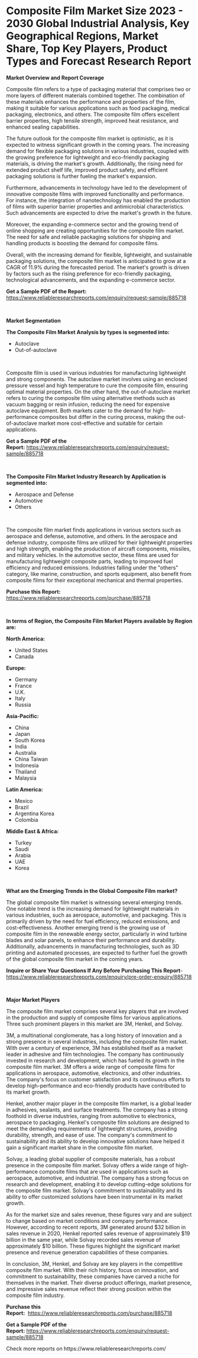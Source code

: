 <p><h1>Composite Film Market Size 2023 - 2030 Global Industrial Analysis, Key Geographical Regions, Market Share, Top Key Players, Product Types and Forecast Research Report</h1></p><p><strong>Market Overview and Report Coverage</strong></p>
<p><p>Composite film refers to a type of packaging material that comprises two or more layers of different materials combined together. The combination of these materials enhances the performance and properties of the film, making it suitable for various applications such as food packaging, medical packaging, electronics, and others. The composite film offers excellent barrier properties, high tensile strength, improved heat resistance, and enhanced sealing capabilities.</p><p>The future outlook for the composite film market is optimistic, as it is expected to witness significant growth in the coming years. The increasing demand for flexible packaging solutions in various industries, coupled with the growing preference for lightweight and eco-friendly packaging materials, is driving the market's growth. Additionally, the rising need for extended product shelf life, improved product safety, and efficient packaging solutions is further fueling the market's expansion.</p><p>Furthermore, advancements in technology have led to the development of innovative composite films with improved functionality and performance. For instance, the integration of nanotechnology has enabled the production of films with superior barrier properties and antimicrobial characteristics. Such advancements are expected to drive the market's growth in the future.</p><p>Moreover, the expanding e-commerce sector and the growing trend of online shopping are creating opportunities for the composite film market. The need for safe and reliable packaging solutions for shipping and handling products is boosting the demand for composite films.</p><p>Overall, with the increasing demand for flexible, lightweight, and sustainable packaging solutions, the composite film market is anticipated to grow at a CAGR of 11.9% during the forecasted period. The market's growth is driven by factors such as the rising preference for eco-friendly packaging, technological advancements, and the expanding e-commerce sector.</p></p>
<p><strong>Get a Sample PDF of the Report:</strong> <a href="https://www.reliableresearchreports.com/enquiry/request-sample/885718">https://www.reliableresearchreports.com/enquiry/request-sample/885718</a></p>
<p>&nbsp;</p>
<p><strong>Market Segmentation</strong></p>
<p><strong>The Composite Film Market Analysis by types is segmented into:</strong></p>
<p><ul><li>Autoclave</li><li>Out-of-autoclave</li></ul></p>
<p>&nbsp;</p>
<p><p>Composite film is used in various industries for manufacturing lightweight and strong components. The autoclave market involves using an enclosed pressure vessel and high temperature to cure the composite film, ensuring optimal material properties. On the other hand, the out-of-autoclave market refers to curing the composite film using alternative methods such as vacuum bagging or resin infusion, reducing the need for expensive autoclave equipment. Both markets cater to the demand for high-performance composites but differ in the curing process, making the out-of-autoclave market more cost-effective and suitable for certain applications.</p></p>
<p><strong>Get a Sample PDF of the Report:</strong>&nbsp;<a href="https://www.reliableresearchreports.com/enquiry/request-sample/885718">https://www.reliableresearchreports.com/enquiry/request-sample/885718</a></p>
<p>&nbsp;</p>
<p><strong>The Composite Film Market Industry Research by Application is segmented into:</strong></p>
<p><ul><li>Aerospace and Defense</li><li>Automotive</li><li>Others</li></ul></p>
<p>&nbsp;</p>
<p><p>The composite film market finds applications in various sectors such as aerospace and defense, automotive, and others. In the aerospace and defense industry, composite films are utilized for their lightweight properties and high strength, enabling the production of aircraft components, missiles, and military vehicles. In the automotive sector, these films are used for manufacturing lightweight composite parts, leading to improved fuel efficiency and reduced emissions. Industries falling under the "others" category, like marine, construction, and sports equipment, also benefit from composite films for their exceptional mechanical and thermal properties.</p></p>
<p><strong>Purchase this Report:</strong>&nbsp; <a href="https://www.reliableresearchreports.com/purchase/885718">https://www.reliableresearchreports.com/purchase/885718</a></p>
<p>&nbsp;</p>
<p><strong>In terms of Region, the Composite Film Market Players available by Region are:</strong></p>
<p>
    <p> <strong> North America: </strong>
        <ul>
            <li>United States</li>
            <li>Canada</li>
        </ul>
        </p> 
    <p> <strong> Europe: </strong>
        <ul>
            <li>Germany</li>
            <li>France</li>
            <li>U.K.</li>
            <li>Italy</li>
            <li>Russia</li>
        </ul>
        </p> 
    <p> <strong> Asia-Pacific: </strong>
        <ul>
            <li>China</li>
            <li>Japan</li>
            <li>South Korea</li>
            <li>India</li>
            <li>Australia</li>
            <li>China Taiwan</li>
            <li>Indonesia</li>
            <li>Thailand</li>
            <li>Malaysia</li>
        </ul>
        </p> 
    <p> <strong> Latin America: </strong>
        <ul>
            <li>Mexico</li>
            <li>Brazil</li>
            <li>Argentina Korea</li>
            <li>Colombia</li>
        </ul>
        </p> 
    <p> <strong> Middle East & Africa: </strong>
        <ul>
            <li>Turkey</li>
            <li>Saudi</li>
            <li>Arabia</li>
            <li>UAE</li>
            <li>Korea</li>
        </ul>
    </p>
    </p>
<p>&nbsp;</p>
<p><strong>What are the Emerging Trends in the Global Composite Film market?</strong></p>
<p><p>The global composite film market is witnessing several emerging trends. One notable trend is the increasing demand for lightweight materials in various industries, such as aerospace, automotive, and packaging. This is primarily driven by the need for fuel efficiency, reduced emissions, and cost-effectiveness. Another emerging trend is the growing use of composite film in the renewable energy sector, particularly in wind turbine blades and solar panels, to enhance their performance and durability. Additionally, advancements in manufacturing technologies, such as 3D printing and automated processes, are expected to further fuel the growth of the global composite film market in the coming years.</p></p>
<p><strong>Inquire or Share Your Questions If Any Before Purchasing This Report</strong>- <a href="https://www.reliableresearchreports.com/enquiry/pre-order-enquiry/885718">https://www.reliableresearchreports.com/enquiry/pre-order-enquiry/885718</a></p>
<p>&nbsp;</p>
<p><strong>Major Market Players</strong></p>
<p><p>The composite film market comprises several key players that are involved in the production and supply of composite films for various applications. Three such prominent players in this market are 3M, Henkel, and Solvay.</p><p>3M, a multinational conglomerate, has a long history of innovation and a strong presence in several industries, including the composite film market. With over a century of experience, 3M has established itself as a market leader in adhesive and film technologies. The company has continuously invested in research and development, which has fueled its growth in the composite film market. 3M offers a wide range of composite films for applications in aerospace, automotive, electronics, and other industries. The company's focus on customer satisfaction and its continuous efforts to develop high-performance and eco-friendly products have contributed to its market growth.</p><p>Henkel, another major player in the composite film market, is a global leader in adhesives, sealants, and surface treatments. The company has a strong foothold in diverse industries, ranging from automotive to electronics, aerospace to packaging. Henkel's composite film solutions are designed to meet the demanding requirements of lightweight structures, providing durability, strength, and ease of use. The company's commitment to sustainability and its ability to develop innovative solutions have helped it gain a significant market share in the composite film market.</p><p>Solvay, a leading global supplier of composite materials, has a robust presence in the composite film market. Solvay offers a wide range of high-performance composite films that are used in applications such as aerospace, automotive, and industrial. The company has a strong focus on research and development, enabling it to develop cutting-edge solutions for the composite film market. Solvay's commitment to sustainability and its ability to offer customized solutions have been instrumental in its market growth.</p><p>As for the market size and sales revenue, these figures vary and are subject to change based on market conditions and company performance. However, according to recent reports, 3M generated around $32 billion in sales revenue in 2020, Henkel reported sales revenue of approximately $19 billion in the same year, while Solvay recorded sales revenue of approximately $10 billion. These figures highlight the significant market presence and revenue generation capabilities of these companies.</p><p>In conclusion, 3M, Henkel, and Solvay are key players in the competitive composite film market. With their rich history, focus on innovation, and commitment to sustainability, these companies have carved a niche for themselves in the market. Their diverse product offerings, market presence, and impressive sales revenue reflect their strong position within the composite film industry.</p></p>
<p><strong>Purchase this Report:</strong>&nbsp;&nbsp;<a href="https://www.reliableresearchreports.com/purchase/885718">https://www.reliableresearchreports.com/purchase/885718</a></p>
<p></p>
<p><strong>Get a Sample PDF of the Report:</strong>&nbsp;<a href="https://www.reliableresearchreports.com/enquiry/request-sample/885718">https://www.reliableresearchreports.com/enquiry/request-sample/885718</a></p>
<p>Check more reports on https://www.reliableresearchreports.com/</p>